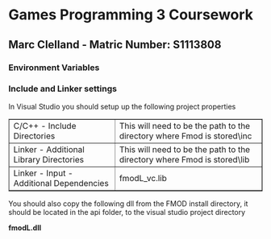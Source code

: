 <h1>Games Programming 3 Coursework</h1>

<h2>Marc Clelland - Matric Number: S1113808</h2>

<h3>Environment Variables</h3>

<P></P>

<h3>Include and Linker settings</h3>

<p>In Visual Studio you should setup up the following project properties</p>

<table border="1">
<tr>
  <td>C/C++ - Include Directories</td>
  <td>This will need to be the path to the directory where Fmod is stored\inc</td>
</tr>
<tr>
	<td>Linker - Additional Library Directories</td>
	<td>This will need to be the path to the directory where Fmod is stored\lib</td>
</tr>
<tr>
	<td>Linker - Input - Additional Dependencies</td>
	<td>fmodL_vc.lib</td>
<tr>
</table>
 
<p>You should also copy the following dll from the FMOD install directory, it should be located in the api folder, to the visual studio project directory</p>
<b>fmodL.dll</b> 


